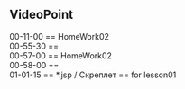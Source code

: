 
VideoPoint
---

00-11-00 == HomeWork02  
00-55-30 ==    
00-57-00 == HomeWork02  
00-58-00 ==   
01-01-15 == *.jsp / Скреплет == for lesson01

 



